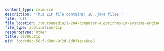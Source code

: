 ```yaml
---
content_type: resource
description: 'This ZIP file contains: 10 .java files.'
file: null
file_location: /coursemedia/1-204-computer-algorithms-in-systems-engineering-spring-2010/3dddcdec501fd90d9f2d1dbf4aca6ce8_lec06.zip
file_type: application/zip
resourcetype: Other
title: lec06.zip
uid: 3dddcdec-501f-d90d-9f2d-1dbf4aca6ce8
---
```


